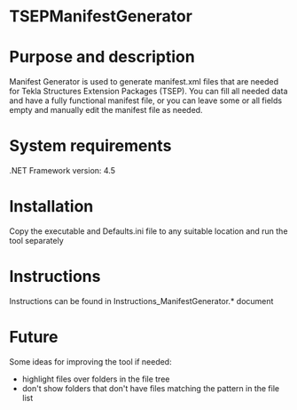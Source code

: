 # TSEPManifestGenerator

Purpose and description
=======================

Manifest Generator is used to generate manifest.xml files that are needed for Tekla Structures Extension Packages (TSEP). You can fill all needed data and have a fully functional manifest file, or you can leave some or all fields empty and manually edit the manifest file as needed.

System requirements
===================

.NET Framework version:	4.5

Installation
============

Copy the executable and Defaults.ini file to any suitable location and run the tool separately

Instructions
============

Instructions can be found in Instructions_ManifestGenerator.* document

Future
======

Some ideas for improving the tool if needed:
- highlight files over folders in the file tree
- don't show folders that don't have files matching the pattern in the file list